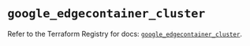 # `google_edgecontainer_cluster`

Refer to the Terraform Registry for docs: [`google_edgecontainer_cluster`](https://registry.terraform.io/providers/hashicorp/google-beta/6.7.0/docs/resources/google_edgecontainer_cluster).
